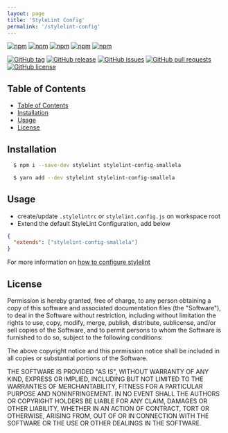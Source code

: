```yaml
---
layout: page
title: 'StyleLint Config'
permalink: '/stylelint-config'
---
```


[![npm](https://img.shields.io/npm/v/stylelint-config-smallela.svg?style=plastic)](https://www.npmjs.com/package/stylelint-config-smallela) [![npm](https://img.shields.io/npm/dw/stylelint-config-smallela.svg?style=plastic)](https://www.npmjs.com/package/stylelint-config-smallela) [![npm](https://img.shields.io/npm/dm/stylelint-config-smallela.svg?style=plastic)](https://www.npmjs.com/package/stylelint-config-smallela) [![npm](https://img.shields.io/npm/dy/stylelint-config-smallela.svg?style=plastic)](https://www.npmjs.com/package/stylelint-config-smallela) [![npm](https://img.shields.io/npm/dt/stylelint-config-smallela.svg?style=plastic)](https://www.npmjs.com/package/stylelint-config-smallela)

[![GitHub tag](https://img.shields.io/github/tag/sridharmallela/smallela-workspace.svg?style=plastic)](https://github.com/sridharmallela/smallela-workspace/tags) [![GitHub release](https://img.shields.io/github/release/sridharmallela/smallela-workspace.svg?style=plastic)](https://github.com/sridharmallela/smallela-workspace/releases) [![GitHub issues](https://img.shields.io/github/issues/sridharmallela/smallela-workspace.svg?style=plastic)](https://github.com/sridharmallela/smallela-workspace/issues) [![GitHub pull requests](https://img.shields.io/github/issues-pr/sridharmallela/smallela-workspace.svg?style=plastic)](https://github.com/sridharmallela/smallela-workspace/pulls) [![GitHub license](https://img.shields.io/badge/license-MIT-blue.svg?style=plastic)](https://raw.githubusercontent.com/sridharmallela/smallela-workspace/main/LICENSE)

## Table of Contents

<!-- TOC -->

- [Table of Contents](#table-of-contents)
- [Installation](#installation)
- [Usage](#usage)
- [License](#license)

<!-- /TOC -->

## Installation

```bash
  $ npm i --save-dev stylelint stylelint-config-smallela
```

```bash
  $ yarn add --dev stylelint stylelint-config-smallela
```

## Usage

- create/update `.stylelintrc` or `stylelint.config.js` on workspace root
- Extend the default StyleLint Configuration, add below

```json
{
  "extends": ["stylelint-config-smallela"]
}
```

For more information on [how to configure stylelint](https://stylelint.io/user-guide/configure)

## License

Permission is hereby granted, free of charge, to any person obtaining a copy of this software and associated documentation files (the "Software"), to deal in the Software without restriction, including without limitation the rights to use, copy, modify, merge, publish, distribute, sublicense, and/or sell copies of the Software, and to permit persons to whom the Software is furnished to do so, subject to the following conditions:

The above copyright notice and this permission notice shall be included in all copies or substantial portions of the Software.

THE SOFTWARE IS PROVIDED "AS IS", WITHOUT WARRANTY OF ANY KIND, EXPRESS OR IMPLIED, INCLUDING BUT NOT LIMITED TO THE WARRANTIES OF MERCHANTABILITY, FITNESS FOR A PARTICULAR PURPOSE AND NONINFRINGEMENT. IN NO EVENT SHALL THE AUTHORS OR COPYRIGHT HOLDERS BE LIABLE FOR ANY CLAIM, DAMAGES OR OTHER LIABILITY, WHETHER IN AN ACTION OF CONTRACT, TORT OR OTHERWISE, ARISING FROM, OUT OF OR IN CONNECTION WITH THE SOFTWARE OR THE USE OR OTHER DEALINGS IN THE SOFTWARE.
